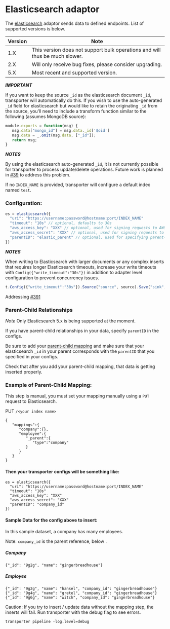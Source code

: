 # Elasticsearch adaptor

The [elasticsearch](https://www.elastic.co/) adaptor sends data to defined endpoints. List of
supported versions is below.

| Version | Note |
| --- | --- |
| 1.X | This version does not support bulk operations and will thus be much slower. |
| 2.X | Will only receive bug fixes, please consider upgrading. |
| 5.X | Most recent and supported version. |

***IMPORTANT***

If you want to keep the source `_id` as the elasticsearch document `_id`, transporter will
automatically do this. If you wish to use the auto-generated `_id` field for elasticsearch but would
like to retain the originating `_id` from the source, you'll need to include a transform function
similar to the following (assumes MongoDB source):

```javascript
module.exports = function(msg) {
   msg.data["mongo_id"] = msg.data._id['$oid']
   msg.data = _.omit(msg.data, ["_id"]);
   return msg;
}
```

***NOTES***

By using the elasticsearch auto-generated `_id`, it is not currently possible for transporter to
process update/delete operations. Future work is planned in [#39](https://github.com/compose/transporter/issues/39)
to address this problem.

If no `INDEX_NAME` is provided, transporter will configure a default index named `test`.

### Configuration:
```javascript
es = elasticsearch({
  "uri": "https://username:password@hostname:port/INDEX_NAME"
  "timeout": "10s" // optional, defaults to 30s
  "aws_access_key": "XXX" // optional, used for signing requests to AWS Elasticsearch service
  "aws_access_secret": "XXX" // optional, used for signing requests to AWS Elasticsearch service
  "parentID": "elastic_parent" // optional, used for specifying parent-child relationships
})
```

***NOTES***

When writing to Elasticsearch with larger documents or any complex inserts that requires longer Elasticsearch timeouts, increase your write timeouts with `Config({"write_timeout":"30s"})` in addition to adapter level configuration to prevent concurrency issues.

```javascript
t.Config({"write_timeout":"30s"}).Source("source", source).Save("sink", sink)
```

Addressing [#391](https://github.com/compose/transporter/issues/391)

### Parent-Child Relationships

*Note*
Only Elasticsearch 5.x is being supported at the moment.

If you have parent-child relationships in your data, specify `parentID` in the configs.

Be sure to add your [parent-child mapping](https://www.elastic.co/guide/en/elasticsearch/guide/current/parent-child-mapping.html) and make sure that your elasticsearch `_id` in your parent corresponds with the `parentID` that you specified in your configs.

Check that after you add your parent-child mapping, that data is getting inserted properly.

### Example of Parent-Child Mapping:

This step is manual, you must set your mapping manually using a `PUT` request to Elasticsearch.

PUT `/<your index name>`

```
{
   "mappings":{
      "company":{},
      "employee":{
         "_parent":{
            "type":"company"
         }
      }
   }
}
```

#### Then your transporter configs will be something like:

```
es = elasticsearch({
  "uri": "https://username:password@hostname:port/INDEX_NAME"
  "timeout": "10s"
  "aws_access_key": "XXX"
  "aws_access_secret": "XXX"
  "parentID": "company_id"
})
```

#### Sample Data for the config above to insert:

In this sample dataset, a company has many employees.

Note: `company_id` is the parent reference, below .

##### Company

```
{"_id": "9g2g", "name": "gingerbreadhouse"}
```

##### Employee

```
{"_id": "9g2g", "name": "hansel", "company_id": "gingerbreadhouse"}
{"_id": "9g4g", "name": "gretel", "company_id": "gingerbreadhouse"}
{"_id": "9g6g", "name": "witch", "company_id": "gingerbreadhouse"}
```

Caution: If you try to insert / update data without the mapping step, the inserts will fail. Run transporter with the debug flag to see errors.

`transporter pipeline -log.level=debug`


